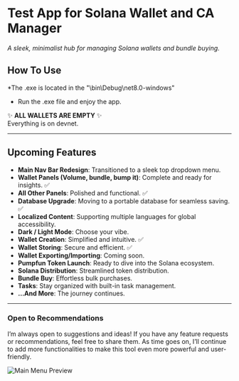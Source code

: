 # Test App for Solana Wallet and CA Manager  
*A sleek, minimalist hub for managing Solana wallets and bundle buying.*  

## **How To Use**  
*The .exe is located in the "\bin\Debug\net8.0-windows"  

- Run the .exe file and enjoy the app.

✨ **ALL WALLETS ARE EMPTY** ✨  
Everything is on devnet.  

---

## **Upcoming Features**  
- **Main Nav Bar Redesign**: Transitioned to a sleek top dropdown menu.  
- **Wallet Panels (Volume, bundle, bump it)**: Complete and ready for insights. ✅  
- **All Other Panels**: Polished and functional. ✅  
- **Database Upgrade**: Moving to a portable database for seamless saving. ✅  
- **Localized Content**: Supporting multiple languages for global accessibility.  
- **Dark / Light Mode**: Choose your vibe.  
- **Wallet Creation**: Simplified and intuitive. ✅  
- **Wallet Storing**: Secure and efficient. ✅  
- **Wallet Exporting/Importing**: Coming soon.  
- **Pumpfun Token Launch**: Ready to dive into the Solana ecosystem.  
- **Solana Distribution**: Streamlined token distribution.  
- **Bundle Buy**: Effortless bulk purchases.  
- **Tasks**: Stay organized with built-in task management.  
- **...And More**: The journey continues.  

---

### **Open to Recommendations**  
I’m always open to suggestions and ideas! If you have any feature requests or recommendations, feel free to share them. As time goes on, I’ll continue to add more functionalities to make this tool even more powerful and user-friendly.  

![Main Menu Preview](https://i.imgur.com/K7JaCAp.png)
